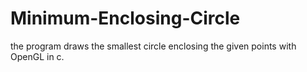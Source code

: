 # Minimum-Enclosing-Circle
the program draws the smallest circle enclosing the given points with OpenGL in c.
